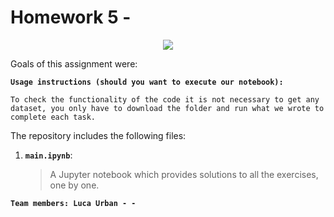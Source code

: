 # Homework 5 - 

<p align="center">
<img src="#">
</p>

Goals of this assignment were:  

__`Usage instructions (should you want to execute our notebook):`__

	To check the functionality of the code it is not necessary to get any dataset, you only have to download the folder and run what we wrote to complete each task.
 
The repository includes the following files:
1. __`main.ipynb`__: 
     > A Jupyter notebook which provides solutions to all the exercises, one by one.

__`Team members: Luca Urban - - `__
